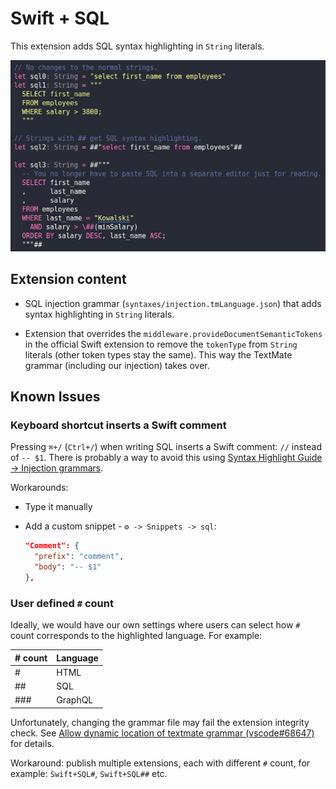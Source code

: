 # Swift + SQL

This extension adds SQL syntax highlighting in `String` literals.

![example](https://raw.githubusercontent.com/LiarPrincess/VSCode-Swift-syntax-highlighting/refs/heads/main/extension_sql/example.png)

## Extension content

- SQL injection grammar (`syntaxes/injection.tmLanguage.json`) that adds syntax highlighting in `String` literals.

- Extension that overrides the `middleware.provideDocumentSemanticTokens` in the official Swift extension to remove the `tokenType` from `String` literals (other token types stay the same). This way the TextMate grammar (including our injection) takes over.

## Known Issues

### Keyboard shortcut inserts a Swift comment

Pressing `⌘+/` (`Ctrl+/`) when writing SQL inserts a Swift comment: `//` instead of `-- $1`. There is probably a way to avoid this using [Syntax Highlight Guide -> Injection grammars](https://code.visualstudio.com/api/language-extensions/syntax-highlight-guide#injection-grammars).

Workarounds:
- Type it manually
- Add a custom snippet - `⚙️ -> Snippets -> sql`:

  ```json
  "Comment": {
    "prefix": "comment",
    "body": "-- $1"
  },
  ```

### User defined `#` count

Ideally, we would have our own settings where users can select how `#` count corresponds to the highlighted language. For example:

|# count|Language|
|-------|--------|
| #     | HTML   |
| ##    | SQL    |
| ###   | GraphQL|

Unfortunately, changing the grammar file may fail the extension integrity check.
See [Allow dynamic location of textmate grammar (vscode#68647)](https://github.com/microsoft/vscode/issues/68647) for details.

Workaround: publish multiple extensions, each with different `#` count, for example: `Swift+SQL#`, `Swift+SQL##` etc.
